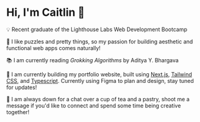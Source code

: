 # Hi, I'm Caitlin 👋

💡 Recent graduate of the Lighthouse Labs Web Development Bootcamp

🧩 I like puzzles and pretty things, so my passion for building aesthetic and functional web apps comes naturally!

📚 I am currently reading *Grokking Algorithms* by Aditya Y. Bhargava

🪩 I am currently building my portfolio website, built using [Next.js](https://nextjs.org), [Tailwind CSS](https://tailwindcss.com), and [Typescript](https://www.typescriptlang.org). Currently using Figma to plan and design, stay tuned for updates!

🥐 I am always down for a chat over a cup of tea and a pastry, shoot me a message if you'd like to connect and spend some time being creative together!